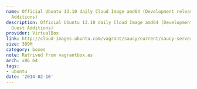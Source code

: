 ```yaml
---
name: Official Ubuntu 13.10 daily Cloud Image amd64 (Development release, No Guest
  Additions)
description: Official Ubuntu 13.10 daily Cloud Image amd64 (Development release, No
  Guest Additions)
provider: VirtualBox
link: http://cloud-images.ubuntu.com/vagrant/saucy/current/saucy-server-cloudimg-amd64-vagrant-disk1.box
size: 309M
category: boxes
note: Retrived from vagrantbox.es
arch: x86_64
tags:
- ubuntu
date: '2014-02-16'
---
```

